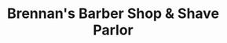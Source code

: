 ---
title: "Brennan's Barber Shop & Shave Parlor"
url: /mansfield/brennans-barber-shop-and-shave-parlor/
shop: hairdresser
---